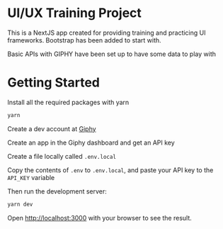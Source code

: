 # UI/UX Training Project

This is a NextJS app created for providing training and practicing UI frameworks. Bootstrap has been added to start with.

Basic APIs with GIPHY have been set up to have some data to play with

# Getting Started

Install all the required packages with yarn

```bash
yarn
```

Create a dev account at [Giphy](https://developers.giphy.com/)

Create an app in the Giphy dashboard and get an API key

Create a file locally called ``.env.local``

Copy the contents of ``.env`` to ``.env.local``, and paste your API key to the ``API_KEY`` variable

Then run the development server:

```bash
yarn dev
```

Open [http://localhost:3000](http://localhost:3000) with your browser to see the result.

